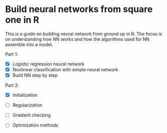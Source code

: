 # Build neural networks from square one in R

This is a guide on building neural network from ground up in R. The focus is on
understanding how NN works and how the algorithms used for NN assemble into a
model.

Part 1:

- [x] Logistic regression neural network  
- [x] Nonlinear classification with simple neural network  
- [x] Build NN step by step  

Part 2:

- [x] Initialization  
- [ ] Regularization  
- [ ] Gradient checking  
- [ ] Optimization methods  



